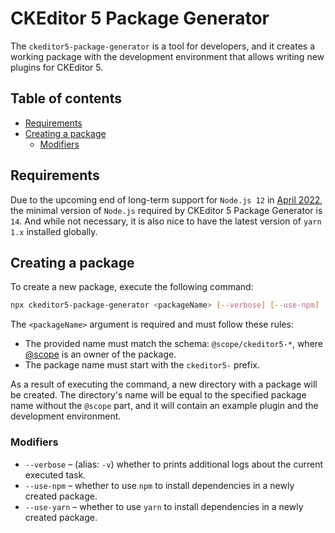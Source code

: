 CKEditor 5 Package Generator
============================

The `ckeditor5-package-generator` is a tool for developers, and it creates a working package with the development environment that allows writing new plugins for CKEditor 5.

## Table of contents

* [Requirements](#requirements)
* [Creating a package](#creating-a-package)
  * [Modifiers](#modifiers)

## Requirements

Due to the upcoming end of long-term support for `Node.js 12` in [April 2022](https://nodejs.org/en/about/releases/), the minimal version of `Node.js` required by CKEditor 5 Package Generator is `14`. And while not necessary, it is also nice to have the latest version of `yarn 1.x` installed globally.

## Creating a package

To create a new package, execute the following command:

```bash
npx ckeditor5-package-generator <packageName> [--verbose] [--use-npm] [--use-yarn]
```

The `<packageName>` argument is required and must follow these rules:

* The provided name must match the schema: `@scope/ckeditor5-*`, where [@scope](https://docs.npmjs.com/about-scopes) is an owner of the package.
* The package name must start with the `ckeditor5-` prefix.

As a result of executing the command, a new directory with a package will be created. The directory's name will be equal to the specified package name without the `@scope` part, and it will contain an example plugin and the development environment.

### Modifiers

* `--verbose` &ndash; (alias: `-v`) whether to prints additional logs about the current executed task.
* `--use-npm` &ndash; whether to use `npm` to install dependencies in a newly created package.
* `--use-yarn` &ndash; whether to use `yarn` to install dependencies in a newly created package.